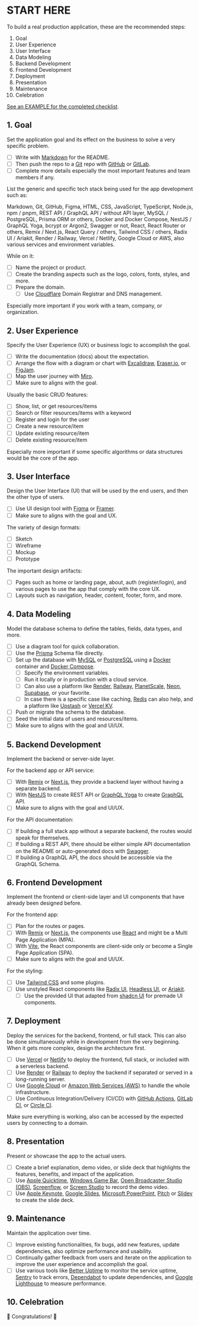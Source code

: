 # START HERE

To build a real production application, these are the recommended steps:

1. Goal
2. User Experience
3. User Interface
4. Data Modeling
5. Backend Development
6. Frontend Development
7. Deployment
8. Presentation
9. Maintenance
10. Celebration

[See an EXAMPLE for the completed checklist](START_HERE_EXAMPLE.md).

## 1. Goal

Set the application goal and its effect on the business to solve a very specific problem.

- [ ] Write with [Markdown](https://markdownguide.org) for the README.
- [ ] Then push the repo to a [Git](https://git-scm.com) repo with [GitHub](https://github.com) or [GitLab](https://gitlab.com).
- [ ] Complete more details especially the most important features and team members if any.

List the generic and specific tech stack being used for the app development such as:

Markdown, Git, GitHub, Figma, HTML, CSS, JavaScript, TypeScript, Node.js, npm / pnpm, REST API / GraphQL API / without API layer, MySQL / PostgreSQL, Prisma ORM or others, Docker and Docker Compose, NestJS / GraphQL Yoga, bcrypt or Argon2, Swagger or not, React, React Router or others, Remix / Next.js, React Query / others, Tailwind CSS / others, Radix UI / Ariakit, Render / Railway, Vercel / Netlify, Google Cloud or AWS, also various services and environment variables.

While on it:

- [ ] Name the project or product.
- [ ] Create the branding aspects such as the logo, colors, fonts, styles, and more.
- [ ] Prepare the domain.
  - [ ] Use [Cloudflare](https://cloudflare.com/products/registrar) Domain Registrar and DNS management.

Especially more important if you work with a team, company, or organization.

## 2. User Experience

Specify the User Experience (UX) or business logic to accomplish the goal.

- [ ] Write the documentation (docs) about the expectation.
- [ ] Arrange the flow with a diagram or chart with [Excalidraw](https://excalidraw.com), [Eraser.io](https://eraser.io), or [FigJam](https://figma.com/figjam).
- [ ] Map the user journey with [Miro](https://miro.com).
- [ ] Make sure to aligns with the goal.

Usually the basic CRUD features:

- [ ] Show, list, or get resources/items
- [ ] Search or filter resources/items with a keyword
- [ ] Register and login for the user
- [ ] Create a new resource/item
- [ ] Update existing resource/item
- [ ] Delete existing resource/item

Especially more important if some specific algorithms or data structures would be the core of the app.

## 3. User Interface

Design the User Interface (UI) that will be used by the end users, and then the other type of users.

- [ ] Use UI design tool with [Figma](https://figma.com) or [Framer](https://framer.com).
- [ ] Make sure to aligns with the goal and UX.

The variety of design formats:

- [ ] Sketch
- [ ] Wireframe
- [ ] Mockup
- [ ] Prototype

The important design artifacts:

- [ ] Pages such as home or landing page, about, auth (register/login), and various pages to use the app that comply with the core UX.
- [ ] Layouts such as navigation, header, content, footer, form, and more.

## 4. Data Modeling

Model the database schema to define the tables, fields, data types, and more.

- [ ] Use a diagram tool for quick collaboration.
- [ ] Use the [Prisma](https://prisma.io) Schema file directly.
- [ ] Set up the database with [MySQL](https://mysql.com) or [PostgreSQL](https://postgresql.org) using a [Docker](https://docker.com) container and [Docker Compose](https://docker.com/compose).
  - [ ] Specify the environment variables.
  - [ ] Run it locally or in production with a cloud service.
  - [ ] Can also use a platform like [Render](https://render.com), [Railway](https://railway.app), [PlanetScale](https://planetscale.com), [Neon](https://neon.tech), [Supabase](https://supabase.com), or your favorite.
  - [ ] In case there is a specific case like caching, [Redis](https://redis.com) can also help, and a platform like [Upstash](https://upstash.com) or [Vercel KV](https://vercel.com/storage/kv).
- [ ] Push or migrate the schema to the database.
- [ ] Seed the initial data of users and resources/items.
- [ ] Make sure to aligns with the goal and UI/UX.

## 5. Backend Development

Implement the backend or server-side layer.

For the backend app or API service:

- [ ] With [Remix](https://remix.run) or [Next.js](https://nextjs.org), they provide a backend layer without having a separate backend.
- [ ] With [NestJS](https://nestjs.com) to create REST API or [GraphQL Yoga](https://the-guild.dev/graphql/yoga-server) to create [GraphQL](https://graphql.org) API.
- [ ] Make sure to aligns with the goal and UI/UX.

For the API documentation:

- [ ] If building a full stack app without a separate backend, the routes would speak for themselves.
- [ ] If building a REST API, there should be either simple API documentation on the README or auto-generated docs with [Swagger](https://swagger.io).
- [ ] If building a GraphQL API, the docs should be accessible via the GraphQL Schema.

## 6. Frontend Development

Implement the frontend or client-side layer and UI components that have already been designed before.

For the frontend app:

- [ ] Plan for the routes or pages.
- [ ] With [Remix](https://remix.run) or [Next.js](https://nextjs.org), the components use [React](https://react.dev) and might be a Multi Page Application (MPA).
- [ ] With [Vite](https://vitejs.dev), the React components are client-side only or become a Single Page Application (SPA).
- [ ] Make sure to aligns with the goal and UI/UX.

For the styling:

- [ ] Use [Tailwind CSS](https://tailwindcss.com) and some plugins.
- [ ] Use unstyled React components like [Radix UI](https://radix-ui.com), [Headless UI](https://headlessui.com), or [Ariakit](https://ariakit.org).
  - [ ] Use the provided UI that adapted from [shadcn UI](https://ui.shadcn.com) for premade UI components.

## 7. Deployment

Deploy the services for the backend, frontend, or full stack. This can also be done simultaneously while in development from the very beginning. When it gets more complex, design the architecture first.

- [ ] Use [Vercel](https://vercel.com) or [Netlify](https://netlify.com) to deploy the frontend, full stack, or included with a serverless backend.
- [ ] Use [Render](https://render.com) or [Railway](https://railway.app) to deploy the backend if separated or served in a long-running server.
- [ ] Use [Google Cloud](https://cloud.google.com) or [Amazon Web Services (AWS)](https://aws.amazon.com) to handle the whole infrastructure.
- [ ] Use Continuous Integration/Delivery (CI/CD) with [GitHub Actions](https://github.com/features/actions), [GitLab CI](https://docs.gitlab.com/ee/ci), or [Circle CI](https://circleci.com).

Make sure everything is working, also can be accessed by the expected users by connecting to a domain.

## 8. Presentation

Present or showcase the app to the actual users.

- [ ] Create a brief explanation, demo video, or slide deck that highlights the features, benefits, and impact of the application.
- [ ] Use [Apple Quicktime](https://example.com), [Windows Game Bar](https://example.com), [Open Broadcaster Studio (OBS)](https://example.com), [Screenflow](https://example.com), or [Screen Studio](https://example.com) to record the demo video.
- [ ] Use [Apple Keynote](https://example.com), [Google Slides](https://example.com), [Microsoft PowerPoint](https://example.com), [Pitch](https://pitch.com) or [Slidev](https://sli.dev) to create the slide deck.

## 9. Maintenance

Maintain the application over time.

- [ ] Improve existing functionalities, fix bugs, add new features, update dependencies, also optimize performance and usability.
- [ ] Continually gather feedback from users and iterate on the application to improve the user experience and accomplish the goal.
- [ ] Use various tools like [Better Uptime](https://example.com) to monitor the service uptime, [Sentry](https://example.com) to track errors, [Dependabot](https://example.com) to update dependencies, and [Google Lighthouse](https://example.com) to measure performance.

## 10. Celebration

🥳 Congratulations! 🎉
